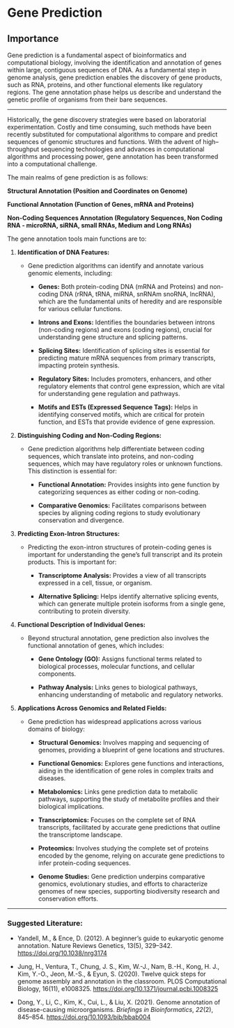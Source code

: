 # Gene Prediction

## Importance

Gene prediction is a fundamental aspect of bioinformatics and
computational biology, involving the identification and annotation of
genes within large, contiguous sequences of DNA. As a fundamental step
in genome analysis, gene prediction enables the discovery of gene
products, such as RNA, proteins, and other functional elements like
regulatory regions. The gene annotation phase helps us describe and
understand the genetic profile of organisms from their bare sequences.

------------------------------------------------------------------------

Historically, the gene discovery strategies were based on laboratorial
experimentation. Costly and time consuming, such methods have been
recently substituted for computational algorithms to compare and predict
sequences of genomic structures and functions. With the advent of
high–throughput sequencing technologies and advances in computational
algorithms and processing power, gene annotation has been transformed
into a computational challenge.

The main realms of gene prediction is as follows:

**Structural Annotation (Position and Coordinates on Genome)**

**Functional Annotation (Function of Genes, mRNA and Proteins)**

**Non-Coding Sequences Annotation (Regulatory Sequences, Non Coding
RNA - microRNA, siRNA, small RNAs, Medium and Long RNAs)**

The gene annotation tools main functions are to:

1.  **Identification of DNA Features:**

    -   Gene prediction algorithms can identify and annotate various
        genomic elements, including:

        -   **Genes:** Both protein-coding DNA (mRNA and Proteins) and
            non-coding DNA (rRNA, tRNA, miRNA, snRNAm snoRNA, lncRNA),
            which are the fundamental units of heredity and are
            responsible for various cellular functions.

        -   **Introns and Exons:** Identifies the boundaries between
            introns (non-coding regions) and exons (coding regions),
            crucial for understanding gene structure and splicing
            patterns.

        -   **Splicing Sites:** Identification of splicing sites is
            essential for predicting mature mRNA sequences from primary
            transcripts, impacting protein synthesis.

        -   **Regulatory Sites:** Includes promoters, enhancers, and
            other regulatory elements that control gene expression,
            which are vital for understanding gene regulation and
            pathways.

        -   **Motifs and ESTs (Expressed Sequence Tags):** Helps in
            identifying conserved motifs, which are critical for protein
            function, and ESTs that provide evidence of gene expression.

2.  **Distinguishing Coding and Non-Coding Regions:**

    -   Gene prediction algorithms help differentiate between coding
        sequences, which translate into proteins, and non-coding
        sequences, which may have regulatory roles or unknown functions.
        This distinction is essential for:

        -   **Functional Annotation:** Provides insights into gene
            function by categorizing sequences as either coding or
            non-coding.

        -   **Comparative Genomics:** Facilitates comparisons between
            species by aligning coding regions to study evolutionary
            conservation and divergence.

3.  **Predicting Exon-Intron Structures:**

    -   Predicting the exon-intron structures of protein-coding genes is
        important for understanding the gene’s full transcript and its
        protein products. This is important for:

        -   **Transcriptome Analysis:** Provides a view of all
            transcripts expressed in a cell, tissue, or organism.

        -   **Alternative Splicing:** Helps identify alternative
            splicing events, which can generate multiple protein
            isoforms from a single gene, contributing to protein
            diversity.

4.  **Functional Description of Individual Genes:**

    -   Beyond structural annotation, gene prediction also involves the
        functional annotation of genes, which includes:

        -   **Gene Ontology (GO):** Assigns functional terms related to
            biological processes, molecular functions, and cellular
            components.

        -   **Pathway Analysis:** Links genes to biological pathways,
            enhancing understanding of metabolic and regulatory
            networks.

5.  **Applications Across Genomics and Related Fields:**

    -   Gene prediction has widespread applications across various
        domains of biology:

        -   **Structural Genomics:** Involves mapping and sequencing of
            genomes, providing a blueprint of gene locations and
            structures.

        -   **Functional Genomics:** Explores gene functions and
            interactions, aiding in the identification of gene roles in
            complex traits and diseases.

        -   **Metabolomics:** Links gene prediction data to metabolic
            pathways, supporting the study of metabolite profiles and
            their biological implications.

        -   **Transcriptomics:** Focuses on the complete set of RNA
            transcripts, facilitated by accurate gene predictions that
            outline the transcriptome landscape.

        -   **Proteomics:** Involves studying the complete set of
            proteins encoded by the genome, relying on accurate gene
            predictions to infer protein-coding sequences.

        -   **Genome Studies:** Gene prediction underpins comparative
            genomics, evolutionary studies, and efforts to characterize
            genomes of new species, supporting biodiversity research and
            conservation efforts.

------------------------------------------------------------------------

### Suggested Literature:

-   Yandell, M., & Ence, D. (2012). A beginner’s guide to eukaryotic
    genome annotation. Nature Reviews Genetics, 13(5), 329–342.
    <https://doi.org/10.1038/nrg3174>

-   Jung, H., Ventura, T., Chung, J. S., Kim, W.-J., Nam, B.-H.,
    Kong, H. J., Kim, Y.-O., Jeon, M.-S., & Eyun, S. (2020). Twelve
    quick steps for genome assembly and annotation in the classroom.
    PLOS Computational Biology, 16(11), e1008325.
    <https://doi.org/10.1371/journal.pcbi.1008325>

-   Dong, Y., Li, C., Kim, K., Cui, L., & Liu, X. (2021). Genome
    annotation of disease-causing microorganisms. *Briefings in
    Bioinformatics*, *22*(2), 845–854.
    <https://doi.org/10.1093/bib/bbab004>
